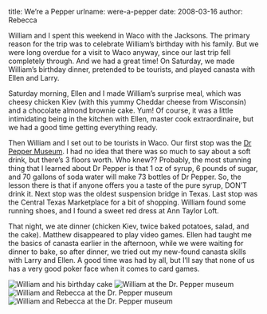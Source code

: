 title: We&#x02bc;re a Pepper
urlname: were-a-pepper
date: 2008-03-16
author: Rebecca

William and I spent this weekend in Waco with the Jacksons. The primary reason
for the trip was to celebrate William&#x02bc;s birthday with his family. But we
were long overdue for a visit to Waco anyway, since our last trip fell
completely through. And we had a great time! On Saturday, we made
William&#x02bc;s birthday dinner, pretended to be tourists, and played canasta
with Ellen and Larry.

Saturday morning, Ellen and I made William&#x02bc;s surprise meal, which was
cheesy chicken Kiev (with this yummy Cheddar cheese from Wisconsin) and a
chocolate almond brownie cake. Yum! Of course, it was a little intimidating
being in the kitchen with Ellen, master cook extraordinaire, but we had a good
time getting everything ready.

Then William and I set out to be tourists in Waco. Our first stop was the
[Dr Pepper Museum][a]. I had no idea that there was so much to say about a soft
drink, but there&#x02bc;s 3 floors worth. Who knew?? Probably, the most stunning
thing that I learned about Dr Pepper is that 1 oz of syrup, 6 pounds of sugar,
and 70 gallons of soda water will make 73 bottles of Dr Pepper. So, the lesson
there is that if anyone offers you a taste of the pure syrup, DON&#x02bc;T drink
it. Next stop was the oldest suspension bridge in Texas. Last stop was the
Central Texas Marketplace for a bit of shopping. William found some running
shoes, and I found a sweet red dress at Ann Taylor Loft.

That night, we ate dinner (chicken Kiev, twice baked potatoes, salad, and the
cake). Matthew disappeared to play video games. Ellen had taught me the basics
of canasta earlier in the afternoon, while we were waiting for dinner to bake,
so after dinner, we tried out my new-found canasta skills with Larry and Ellen.
A good time was had by all, but I&#x02bc;ll say that none of us has a very good
poker face when it comes to card games.

<img src="{static}/images/2008-03-15-waco-01.jpg" alt="William and his birthday cake" class="img-fluid">

<img src="{static}/images/2008-03-15-waco-02.jpg" alt="William at the Dr. Pepper museum" class="img-fluid">

<img src="{static}/images/2008-03-15-waco-03.jpg" alt="William and Rebecca at the Dr. Pepper museum" class="img-fluid">

<img src="{static}/images/2008-03-15-waco-04.jpg" alt="William and Rebecca at the Dr. Pepper museum" class="img-fluid">

[a]: https://drpeppermuseum.com/
